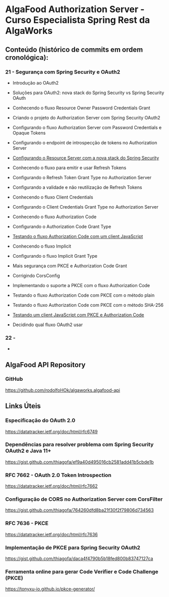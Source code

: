 # AlgaFood Authorization Server - Curso Especialista Spring Rest da AlgaWorks

## Conteúdo (histórico de commits em ordem cronológica):

### 21 - Segurança com Spring Security e OAuth2

- Introdução ao OAuth2

- Soluções para OAuth2: nova stack do Spring Security vs Spring Security OAuth

- Conhecendo o fluxo Resource Owner Password Credentials Grant

- Criando o projeto do Authorization Server com Spring Security OAuth2

- Configurando o fluxo Authorization Server com Password Credentials e Opaque Tokens

- Configurando o endpoint de introspecção de tokens no Authorization Server

- [Configurando o Resource Server com a nova stack do Spring Security](https://github.com/rodolfoHOk/algaworks.algafood-api)

- Conhecendo o fluxo para emitir e usar Refresh Tokens

- Configurando o Refresh Token Grant Type no Authorization Server

- Configurando a validade e não reutilização de Refresh Tokens

- Conhecendo o fluxo Client Credentials

- Configurando o Client Credentials Grant Type no Authorization Server

- Conhecendo o fluxo Authorization Code

- Configurando o Authorization Code Grant Type

- [Testando o fluxo Authorization Code com um client JavaScript](https://github.com/rodolfoHOk/algaworks.foodanalytics-js-client)

- Conhecendo o fluxo Implicit

- Configurando o fluxo Implicit Grant Type

- Mais segurança com PKCE e Authorization Code Grant

- Corrigindo CorsConfig

- Implementando o suporte a PKCE com o fluxo Authorization Code

- Testando o fluxo Authorization Code com PKCE com o método plain

- Testando o fluxo Authorization Code com PKCE com o método SHA-256

- [Testando um client JavaScript com PKCE e Authorization Code](https://github.com/rodolfoHOk/algaworks.foodanalytics-js-client)

- Decidindo qual fluxo OAuth2 usar

### 22 - 

- 

## AlgaFood API Repository

### GitHub

https://github.com/rodolfoHOk/algaworks.algafood-api

## Links Úteis

### Especificação do OAuth 2.0

https://datatracker.ietf.org/doc/html/rfc6749

### Dependências para resolver problema com Spring Security OAuth2 e Java 11+

https://gist.github.com/thiagofa/ef9a40d495016cb2581add41b5cbde1b

### RFC 7662 - OAuth 2.0 Token Introspection

https://datatracker.ietf.org/doc/html/rfc7662

### Configuração de CORS no Authorization Server com CorsFilter 

https://gist.github.com/thiagofa/764260dfd8ba21f30f2f79806d734563

### RFC 7636 - PKCE

https://datatracker.ietf.org/doc/html/rfc7636

### Implementação de PKCE para Spring Security OAuth2 

https://gist.github.com/thiagofa/daca4f4790b5b18fed800b83747127ca

### Ferramenta online para gerar Code Verifier e Code Challenge (PKCE)

https://tonyxu-io.github.io/pkce-generator/
